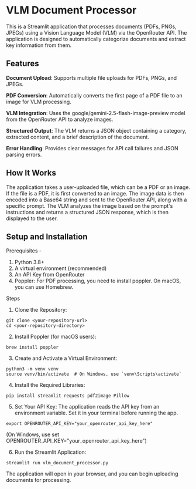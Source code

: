# VLM Document Processor


This is a Streamlit application that processes documents (PDFs, PNGs, JPEGs) using a Vision Language Model (VLM) via the OpenRouter API. The application is designed to automatically categorize documents and extract key information from them.

## Features
**Document Upload**: Supports multiple file uploads for PDFs, PNGs, and JPEGs.

**PDF Conversion**: Automatically converts the first page of a PDF file to an image for VLM processing.

**VLM Integration**: Uses the google/gemini-2.5-flash-image-preview model from the OpenRouter API to analyze images.

**Structured Output**: The VLM returns a JSON object containing a category, extracted content, and a brief description of the document.

**Error Handling**: Provides clear messages for API call failures and JSON parsing errors.

## How It Works
The application takes a user-uploaded file, which can be a PDF or an image. If the file is a PDF, it is first converted to an image. The image data is then encoded into a Base64 string and sent to the OpenRouter API, along with a specific prompt. The VLM analyzes the image based on the prompt's instructions and returns a structured JSON response, which is then displayed to the user.

## Setup and Installation

Prerequisites -

1. Python 3.8+
2. A virtual environment (recommended)
3. An API Key from OpenRouter
4. Poppler: For PDF processing, you need to install poppler. On macOS, you can use Homebrew.

Steps

1. Clone the Repository:
```
git clone <your-repository-url>
cd <your-repository-directory>
```

2. Install Poppler (for macOS users):

```
brew install poppler
```

3. Create and Activate a Virtual Environment:
```
python3 -m venv venv
source venv/bin/activate  # On Windows, use `venv\Scripts\activate`
```

4. Install the Required Libraries:
```
pip install streamlit requests pdf2image Pillow
```

5. Set Your API Key:
The application reads the API key from an environment variable. Set it in your terminal before running the app.
```
export OPENROUTER_API_KEY="your_openrouter_api_key_here"
```
(On Windows, use set OPENROUTER_API_KEY="your_openrouter_api_key_here")


6. Run the Streamlit Application:
```
streamlit run vlm_document_processor.py
```

The application will open in your browser, and you can begin uploading documents for processing.
